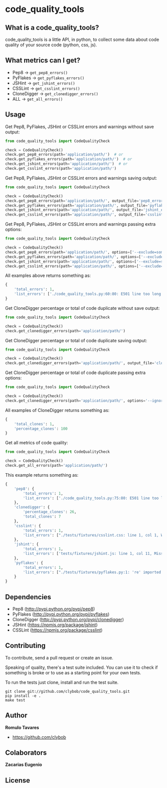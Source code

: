 code_quality_tools
==================

What is a code_quality_tools?
-----------------------------

code_quality_tools is a little API, in python, to collect some data about code quality of your source code (python, css, js).


What metrics can I get?
-----------------------

+ Pep8 -> ```get_pep8_errors()```
+ PyFlakes -> ```get_pyflakes_errors()```
+ JSHint -> ```get_jshint_errors()```
+ CSSLint -> ```get_csslint_errors()```
+ CloneDigger -> ```get_clonedigger_errors()```
+ ALL -> ```get_all_errors()```


Usage
-----

Get Pep8, PyFlakes, JSHint or CSSLint errors and warnings without save output:
``` python
from code_quality_tools import CodeQualityCheck

check = CodeQualityCheck()
check.get_pep8_errors(path='application/path/')  # or
check.get_pyflakes_errors(path='application/path/')  # or
check.get_jshint_errors(path='application/path/')  # or
check.get_csslint_errors(path='application/path/')
```

Get Pep8, PyFlakes, JSHint or CSSLint errors and warnings saving output:
``` python
from code_quality_tools import CodeQualityCheck

check = CodeQualityCheck()
check.get_pep8_errors(path='application/path/', output_file='pep8_errors.txt')  # or
check.get_pyflakes_errors(path='application/path/', output_file='pyflakes_errors.txt')  # or
check.get_jshint_errors(path='application/path/', output_file='jshint_errors.txt')  # or
check.get_csslint_errors(path='application/path/', output_file='csslint_errors.txt')
```

Get Pep8, PyFlakes, JSHint or CSSLint errors and warnings passing extra options:
``` python
from code_quality_tools import CodeQualityCheck

check = CodeQualityCheck()
check.get_pep8_errors(path='application/path/', options=['--exclude=some/path/'])  # or
check.get_pyflakes_errors(path='application/path/', options=['--exclude=some/path/'])  # or
check.get_jshint_errors(path='application/path/', options=['--exclude=some/path/'])  # or
check.get_csslint_errors(path='application/path/', options=['--exclude=some/path/'])
```

All examples above returns something as:
``` python
{
    'total_errors': 1,
    'list_errors': ['./code_quality_tools.py:60:80: E501 line too long (98 characters)']
}
```

Get CloneDigger percentage or total of code duplicate without save output:
``` python
from code_quality_tools import CodeQualityCheck

check = CodeQualityCheck()
check.get_clonedigger_errors(path='application/path/')
```

Get CloneDigger percentage or total of code duplicate saving output:
``` python
from code_quality_tools import CodeQualityCheck

check = CodeQualityCheck()
check.get_clonedigger_errors(path='application/path/', output_file='clonedigger_statistics.html')
```

Get CloneDigger percentage or total of code duplicate passing extra options:
``` python
from code_quality_tools import CodeQualityCheck

check = CodeQualityCheck()
check.get_clonedigger_errors(path='application/path/', options='--ignore-dir=some/path/')
```

All examples of CloneDigger returns something as:
``` python
{
    'total_clones': 1,
    'percentage_clones': 100
}
```

Get all metrics of code quality:
``` python
from code_quality_tools import CodeQualityCheck

check = CodeQualityCheck()
check.get_all_errors(path='application/path/')
```

This example returns something as:
``` python
{
    'pep8': {
        'total_errors': 1, 
        'list_errors': ['./code_quality_tools.py:75:80: E501 line too long (98 characters)']
    }, 
    'clonedigger': {
        'percentage_clones': 26,
        'total_clones': 7
    },
    'csslint': {
        'total_errors': 1,
        'list_errors': ["./tests/fixtures/csslint.css: line 1, col 1, Warning - Don't use IDs in selectors."]
    },
    'jshint': {
        'total_errors': 1,
        'list_errors': ['tests/fixtures/jshint.js: line 1, col 11, Missing semicolon.']
    },
    'pyflakes': {
        'total_errors': 1,
        'list_errors': ["./tests/fixtures/pyflakes.py:1: 're' imported but unused"]
    }
}
```

Dependencies
------------

- Pep8 (http://pypi.python.org/pypi/pep8)
- PyFlakes (http://pypi.python.org/pypi/pyflakes)
- CloneDigger (http://pypi.python.org/pypi/clonedigger)
- JSHint (https://npmjs.org/package/jshint)
- CSSLint (https://npmjs.org/package/csslint)

Contributing
------------

To contribute, send a pull request or create an issue.

Speaking of quality, there's a test suite included. You can use it to check
if something is broke or to use as a starting point for your own tests.

To run the tests just clone, install and run the test suite.

```
git clone git://github.com/clybob/code_quality_tools.git
pip install -e .
make test
```

Author
------

**Romulo Tavares**

- https://github.com/clybob


Colaborators
------------

**Zacarias Eugenio**


License
-------

